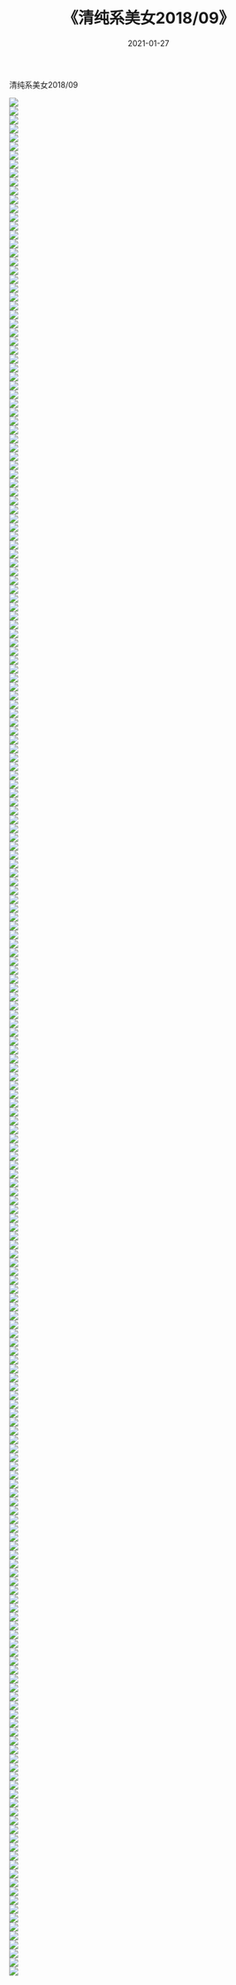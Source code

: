 ﻿---
layout: post
title:  《清纯系美女2018/09》
date:   2021-01-27
img: http://img.660000.xyz/Sharelink/清纯系美女/2018/09/000.jpg
categories: [美女, 清纯, 唯美]
---

清纯系美女2018/09

 ![](http://img.660000.xyz/Sharelink/清纯系美女/2018/09/001.jpg) <br>![](http://img.660000.xyz/Sharelink/清纯系美女/2018/09/002.jpg) <br>![](http://img.660000.xyz/Sharelink/清纯系美女/2018/09/003.jpg) <br>![](http://img.660000.xyz/Sharelink/清纯系美女/2018/09/004.jpg) <br>![](http://img.660000.xyz/Sharelink/清纯系美女/2018/09/005.jpg) <br>![](http://img.660000.xyz/Sharelink/清纯系美女/2018/09/006.jpg) <br>![](http://img.660000.xyz/Sharelink/清纯系美女/2018/09/007.jpg) <br>![](http://img.660000.xyz/Sharelink/清纯系美女/2018/09/008.jpg) <br>![](http://img.660000.xyz/Sharelink/清纯系美女/2018/09/009.jpg) <br>![](http://img.660000.xyz/Sharelink/清纯系美女/2018/09/010.jpg) <br>![](http://img.660000.xyz/Sharelink/清纯系美女/2018/09/011.jpg) <br>![](http://img.660000.xyz/Sharelink/清纯系美女/2018/09/012.jpg) <br>![](http://img.660000.xyz/Sharelink/清纯系美女/2018/09/013.jpg) <br>![](http://img.660000.xyz/Sharelink/清纯系美女/2018/09/014.jpg) <br>![](http://img.660000.xyz/Sharelink/清纯系美女/2018/09/015.jpg) <br>![](http://img.660000.xyz/Sharelink/清纯系美女/2018/09/016.jpg) <br>![](http://img.660000.xyz/Sharelink/清纯系美女/2018/09/017.jpg) <br>![](http://img.660000.xyz/Sharelink/清纯系美女/2018/09/018.jpg) <br>![](http://img.660000.xyz/Sharelink/清纯系美女/2018/09/019.jpg) <br>![](http://img.660000.xyz/Sharelink/清纯系美女/2018/09/020.jpg) <br>![](http://img.660000.xyz/Sharelink/清纯系美女/2018/09/021.jpg) <br>![](http://img.660000.xyz/Sharelink/清纯系美女/2018/09/022.jpg) <br>![](http://img.660000.xyz/Sharelink/清纯系美女/2018/09/023.jpg) <br>![](http://img.660000.xyz/Sharelink/清纯系美女/2018/09/024.jpg) <br>![](http://img.660000.xyz/Sharelink/清纯系美女/2018/09/025.jpg) <br>![](http://img.660000.xyz/Sharelink/清纯系美女/2018/09/026.jpg) <br>![](http://img.660000.xyz/Sharelink/清纯系美女/2018/09/027.jpg) <br>![](http://img.660000.xyz/Sharelink/清纯系美女/2018/09/028.jpg) <br>![](http://img.660000.xyz/Sharelink/清纯系美女/2018/09/029.jpg) <br>![](http://img.660000.xyz/Sharelink/清纯系美女/2018/09/030.jpg) <br>![](http://img.660000.xyz/Sharelink/清纯系美女/2018/09/031.jpg) <br>![](http://img.660000.xyz/Sharelink/清纯系美女/2018/09/032.jpg) <br>![](http://img.660000.xyz/Sharelink/清纯系美女/2018/09/033.jpg) <br>![](http://img.660000.xyz/Sharelink/清纯系美女/2018/09/034.jpg) <br>![](http://img.660000.xyz/Sharelink/清纯系美女/2018/09/035.jpg) <br>![](http://img.660000.xyz/Sharelink/清纯系美女/2018/09/036.jpg) <br>![](http://img.660000.xyz/Sharelink/清纯系美女/2018/09/037.jpg) <br>![](http://img.660000.xyz/Sharelink/清纯系美女/2018/09/038.jpg) <br>![](http://img.660000.xyz/Sharelink/清纯系美女/2018/09/039.jpg) <br>![](http://img.660000.xyz/Sharelink/清纯系美女/2018/09/040.jpg) <br>![](http://img.660000.xyz/Sharelink/清纯系美女/2018/09/041.jpg) <br>![](http://img.660000.xyz/Sharelink/清纯系美女/2018/09/042.jpg) <br>![](http://img.660000.xyz/Sharelink/清纯系美女/2018/09/043.jpg) <br>![](http://img.660000.xyz/Sharelink/清纯系美女/2018/09/044.jpg) <br>![](http://img.660000.xyz/Sharelink/清纯系美女/2018/09/045.jpg) <br>![](http://img.660000.xyz/Sharelink/清纯系美女/2018/09/046.jpg) <br>![](http://img.660000.xyz/Sharelink/清纯系美女/2018/09/047.jpg) <br>![](http://img.660000.xyz/Sharelink/清纯系美女/2018/09/048.jpg) <br>![](http://img.660000.xyz/Sharelink/清纯系美女/2018/09/049.jpg) <br>![](http://img.660000.xyz/Sharelink/清纯系美女/2018/09/050.jpg) <br>![](http://img.660000.xyz/Sharelink/清纯系美女/2018/09/051.jpg) <br>![](http://img.660000.xyz/Sharelink/清纯系美女/2018/09/052.jpg) <br>![](http://img.660000.xyz/Sharelink/清纯系美女/2018/09/053.jpg) <br>![](http://img.660000.xyz/Sharelink/清纯系美女/2018/09/054.jpg) <br>![](http://img.660000.xyz/Sharelink/清纯系美女/2018/09/055.jpg) <br>![](http://img.660000.xyz/Sharelink/清纯系美女/2018/09/056.jpg) <br>![](http://img.660000.xyz/Sharelink/清纯系美女/2018/09/057.jpg) <br>![](http://img.660000.xyz/Sharelink/清纯系美女/2018/09/058.jpg) <br>![](http://img.660000.xyz/Sharelink/清纯系美女/2018/09/059.jpg) <br>![](http://img.660000.xyz/Sharelink/清纯系美女/2018/09/060.jpg) <br>![](http://img.660000.xyz/Sharelink/清纯系美女/2018/09/061.jpg) <br>![](http://img.660000.xyz/Sharelink/清纯系美女/2018/09/062.jpg) <br>![](http://img.660000.xyz/Sharelink/清纯系美女/2018/09/063.jpg) <br>![](http://img.660000.xyz/Sharelink/清纯系美女/2018/09/064.jpg) <br>![](http://img.660000.xyz/Sharelink/清纯系美女/2018/09/065.jpg) <br>![](http://img.660000.xyz/Sharelink/清纯系美女/2018/09/066.jpg) <br>![](http://img.660000.xyz/Sharelink/清纯系美女/2018/09/067.jpg) <br>![](http://img.660000.xyz/Sharelink/清纯系美女/2018/09/068.jpg) <br>![](http://img.660000.xyz/Sharelink/清纯系美女/2018/09/069.jpg) <br>![](http://img.660000.xyz/Sharelink/清纯系美女/2018/09/070.jpg) <br>![](http://img.660000.xyz/Sharelink/清纯系美女/2018/09/071.jpg) <br>![](http://img.660000.xyz/Sharelink/清纯系美女/2018/09/072.jpg) <br>![](http://img.660000.xyz/Sharelink/清纯系美女/2018/09/073.jpg) <br>![](http://img.660000.xyz/Sharelink/清纯系美女/2018/09/074.jpg) <br>![](http://img.660000.xyz/Sharelink/清纯系美女/2018/09/075.jpg) <br>![](http://img.660000.xyz/Sharelink/清纯系美女/2018/09/076.jpg) <br>![](http://img.660000.xyz/Sharelink/清纯系美女/2018/09/077.jpg) <br>![](http://img.660000.xyz/Sharelink/清纯系美女/2018/09/078.jpg) <br>![](http://img.660000.xyz/Sharelink/清纯系美女/2018/09/079.jpg) <br>![](http://img.660000.xyz/Sharelink/清纯系美女/2018/09/080.jpg) <br>![](http://img.660000.xyz/Sharelink/清纯系美女/2018/09/081.jpg) <br>![](http://img.660000.xyz/Sharelink/清纯系美女/2018/09/082.jpg) <br>![](http://img.660000.xyz/Sharelink/清纯系美女/2018/09/083.jpg) <br>![](http://img.660000.xyz/Sharelink/清纯系美女/2018/09/084.jpg) <br>![](http://img.660000.xyz/Sharelink/清纯系美女/2018/09/085.jpg) <br>![](http://img.660000.xyz/Sharelink/清纯系美女/2018/09/086.jpg) <br>![](http://img.660000.xyz/Sharelink/清纯系美女/2018/09/087.jpg) <br>![](http://img.660000.xyz/Sharelink/清纯系美女/2018/09/088.jpg) <br>![](http://img.660000.xyz/Sharelink/清纯系美女/2018/09/089.jpg) <br>![](http://img.660000.xyz/Sharelink/清纯系美女/2018/09/090.jpg) <br>![](http://img.660000.xyz/Sharelink/清纯系美女/2018/09/091.jpg) <br>![](http://img.660000.xyz/Sharelink/清纯系美女/2018/09/092.jpg) <br>![](http://img.660000.xyz/Sharelink/清纯系美女/2018/09/093.jpg) <br>![](http://img.660000.xyz/Sharelink/清纯系美女/2018/09/094.jpg) <br>![](http://img.660000.xyz/Sharelink/清纯系美女/2018/09/095.jpg) <br>![](http://img.660000.xyz/Sharelink/清纯系美女/2018/09/096.jpg) <br>![](http://img.660000.xyz/Sharelink/清纯系美女/2018/09/097.jpg) <br>![](http://img.660000.xyz/Sharelink/清纯系美女/2018/09/098.jpg) <br>![](http://img.660000.xyz/Sharelink/清纯系美女/2018/09/099.jpg) <br>![](http://img.660000.xyz/Sharelink/清纯系美女/2018/09/100.jpg) <br>![](http://img.660000.xyz/Sharelink/清纯系美女/2018/09/101.jpg) <br>![](http://img.660000.xyz/Sharelink/清纯系美女/2018/09/102.jpg) <br>![](http://img.660000.xyz/Sharelink/清纯系美女/2018/09/103.jpg) <br>![](http://img.660000.xyz/Sharelink/清纯系美女/2018/09/104.jpg) <br>![](http://img.660000.xyz/Sharelink/清纯系美女/2018/09/105.jpg) <br>![](http://img.660000.xyz/Sharelink/清纯系美女/2018/09/106.jpg) <br>![](http://img.660000.xyz/Sharelink/清纯系美女/2018/09/107.jpg) <br>![](http://img.660000.xyz/Sharelink/清纯系美女/2018/09/108.jpg) <br>![](http://img.660000.xyz/Sharelink/清纯系美女/2018/09/109.jpg) <br>![](http://img.660000.xyz/Sharelink/清纯系美女/2018/09/110.jpg) <br>![](http://img.660000.xyz/Sharelink/清纯系美女/2018/09/111.jpg) <br>![](http://img.660000.xyz/Sharelink/清纯系美女/2018/09/112.jpg) <br>![](http://img.660000.xyz/Sharelink/清纯系美女/2018/09/113.jpg) <br>![](http://img.660000.xyz/Sharelink/清纯系美女/2018/09/114.jpg) <br>![](http://img.660000.xyz/Sharelink/清纯系美女/2018/09/115.jpg) <br>![](http://img.660000.xyz/Sharelink/清纯系美女/2018/09/116.jpg) <br>![](http://img.660000.xyz/Sharelink/清纯系美女/2018/09/117.jpg) <br>![](http://img.660000.xyz/Sharelink/清纯系美女/2018/09/118.jpg) <br>![](http://img.660000.xyz/Sharelink/清纯系美女/2018/09/119.jpg) <br>![](http://img.660000.xyz/Sharelink/清纯系美女/2018/09/120.jpg) <br>![](http://img.660000.xyz/Sharelink/清纯系美女/2018/09/121.jpg) <br>![](http://img.660000.xyz/Sharelink/清纯系美女/2018/09/122.jpg) <br>![](http://img.660000.xyz/Sharelink/清纯系美女/2018/09/123.jpg) <br>![](http://img.660000.xyz/Sharelink/清纯系美女/2018/09/124.jpg) <br>![](http://img.660000.xyz/Sharelink/清纯系美女/2018/09/125.jpg) <br>![](http://img.660000.xyz/Sharelink/清纯系美女/2018/09/126.jpg) <br>![](http://img.660000.xyz/Sharelink/清纯系美女/2018/09/127.jpg) <br>![](http://img.660000.xyz/Sharelink/清纯系美女/2018/09/128.jpg) <br>![](http://img.660000.xyz/Sharelink/清纯系美女/2018/09/129.jpg) <br>![](http://img.660000.xyz/Sharelink/清纯系美女/2018/09/130.jpg) <br>![](http://img.660000.xyz/Sharelink/清纯系美女/2018/09/131.jpg) <br>![](http://img.660000.xyz/Sharelink/清纯系美女/2018/09/132.jpg) <br>![](http://img.660000.xyz/Sharelink/清纯系美女/2018/09/133.jpg) <br>![](http://img.660000.xyz/Sharelink/清纯系美女/2018/09/134.jpg) <br>![](http://img.660000.xyz/Sharelink/清纯系美女/2018/09/135.jpg) <br>![](http://img.660000.xyz/Sharelink/清纯系美女/2018/09/136.jpg) <br>![](http://img.660000.xyz/Sharelink/清纯系美女/2018/09/137.jpg) <br>![](http://img.660000.xyz/Sharelink/清纯系美女/2018/09/138.jpg) <br>![](http://img.660000.xyz/Sharelink/清纯系美女/2018/09/139.jpg) <br>![](http://img.660000.xyz/Sharelink/清纯系美女/2018/09/140.jpg) <br>![](http://img.660000.xyz/Sharelink/清纯系美女/2018/09/141.jpg) <br>![](http://img.660000.xyz/Sharelink/清纯系美女/2018/09/142.jpg) <br>![](http://img.660000.xyz/Sharelink/清纯系美女/2018/09/143.jpg) <br>![](http://img.660000.xyz/Sharelink/清纯系美女/2018/09/144.jpg) <br>![](http://img.660000.xyz/Sharelink/清纯系美女/2018/09/145.jpg) <br>![](http://img.660000.xyz/Sharelink/清纯系美女/2018/09/146.jpg) <br>![](http://img.660000.xyz/Sharelink/清纯系美女/2018/09/147.jpg) <br>![](http://img.660000.xyz/Sharelink/清纯系美女/2018/09/148.jpg) <br>![](http://img.660000.xyz/Sharelink/清纯系美女/2018/09/149.jpg) <br>![](http://img.660000.xyz/Sharelink/清纯系美女/2018/09/150.jpg) <br>![](http://img.660000.xyz/Sharelink/清纯系美女/2018/09/151.jpg) <br>![](http://img.660000.xyz/Sharelink/清纯系美女/2018/09/152.jpg) <br>![](http://img.660000.xyz/Sharelink/清纯系美女/2018/09/153.jpg) <br>![](http://img.660000.xyz/Sharelink/清纯系美女/2018/09/154.jpg) <br>![](http://img.660000.xyz/Sharelink/清纯系美女/2018/09/155.jpg) <br>![](http://img.660000.xyz/Sharelink/清纯系美女/2018/09/156.jpg) <br>![](http://img.660000.xyz/Sharelink/清纯系美女/2018/09/157.jpg) <br>![](http://img.660000.xyz/Sharelink/清纯系美女/2018/09/158.jpg) <br>![](http://img.660000.xyz/Sharelink/清纯系美女/2018/09/159.jpg) <br>![](http://img.660000.xyz/Sharelink/清纯系美女/2018/09/160.jpg) <br>![](http://img.660000.xyz/Sharelink/清纯系美女/2018/09/161.jpg) <br>![](http://img.660000.xyz/Sharelink/清纯系美女/2018/09/162.jpg) <br>![](http://img.660000.xyz/Sharelink/清纯系美女/2018/09/163.jpg) <br>![](http://img.660000.xyz/Sharelink/清纯系美女/2018/09/164.jpg) <br>![](http://img.660000.xyz/Sharelink/清纯系美女/2018/09/165.jpg) <br>![](http://img.660000.xyz/Sharelink/清纯系美女/2018/09/166.jpg) <br>![](http://img.660000.xyz/Sharelink/清纯系美女/2018/09/167.jpg) <br>![](http://img.660000.xyz/Sharelink/清纯系美女/2018/09/168.jpg) <br>![](http://img.660000.xyz/Sharelink/清纯系美女/2018/09/169.jpg) <br>![](http://img.660000.xyz/Sharelink/清纯系美女/2018/09/170.jpg) <br>![](http://img.660000.xyz/Sharelink/清纯系美女/2018/09/171.jpg) <br>![](http://img.660000.xyz/Sharelink/清纯系美女/2018/09/172.jpg) <br>![](http://img.660000.xyz/Sharelink/清纯系美女/2018/09/173.jpg) <br>![](http://img.660000.xyz/Sharelink/清纯系美女/2018/09/174.jpg) <br>![](http://img.660000.xyz/Sharelink/清纯系美女/2018/09/175.jpg) <br>![](http://img.660000.xyz/Sharelink/清纯系美女/2018/09/176.jpg) <br>![](http://img.660000.xyz/Sharelink/清纯系美女/2018/09/177.jpg) <br>![](http://img.660000.xyz/Sharelink/清纯系美女/2018/09/178.jpg) <br>![](http://img.660000.xyz/Sharelink/清纯系美女/2018/09/179.jpg) <br>![](http://img.660000.xyz/Sharelink/清纯系美女/2018/09/180.jpg) <br>![](http://img.660000.xyz/Sharelink/清纯系美女/2018/09/181.jpg) <br>![](http://img.660000.xyz/Sharelink/清纯系美女/2018/09/182.jpg) <br>![](http://img.660000.xyz/Sharelink/清纯系美女/2018/09/183.jpg) <br>![](http://img.660000.xyz/Sharelink/清纯系美女/2018/09/184.jpg) <br>![](http://img.660000.xyz/Sharelink/清纯系美女/2018/09/185.jpg) <br>![](http://img.660000.xyz/Sharelink/清纯系美女/2018/09/186.jpg) <br>![](http://img.660000.xyz/Sharelink/清纯系美女/2018/09/187.jpg) <br>![](http://img.660000.xyz/Sharelink/清纯系美女/2018/09/188.jpg) <br>![](http://img.660000.xyz/Sharelink/清纯系美女/2018/09/189.jpg) <br>![](http://img.660000.xyz/Sharelink/清纯系美女/2018/09/190.jpg) <br>![](http://img.660000.xyz/Sharelink/清纯系美女/2018/09/191.jpg) <br>![](http://img.660000.xyz/Sharelink/清纯系美女/2018/09/192.jpg) <br>![](http://img.660000.xyz/Sharelink/清纯系美女/2018/09/193.jpg) <br>![](http://img.660000.xyz/Sharelink/清纯系美女/2018/09/194.jpg) <br>![](http://img.660000.xyz/Sharelink/清纯系美女/2018/09/195.jpg) <br>![](http://img.660000.xyz/Sharelink/清纯系美女/2018/09/196.jpg) <br>![](http://img.660000.xyz/Sharelink/清纯系美女/2018/09/197.jpg) <br>![](http://img.660000.xyz/Sharelink/清纯系美女/2018/09/198.jpg) <br>![](http://img.660000.xyz/Sharelink/清纯系美女/2018/09/199.jpg) <br>![](http://img.660000.xyz/Sharelink/清纯系美女/2018/09/200.jpg) <br>![](http://img.660000.xyz/Sharelink/清纯系美女/2018/09/201.jpg) <br>![](http://img.660000.xyz/Sharelink/清纯系美女/2018/09/202.jpg) <br>![](http://img.660000.xyz/Sharelink/清纯系美女/2018/09/203.jpg) <br>![](http://img.660000.xyz/Sharelink/清纯系美女/2018/09/204.jpg) <br>![](http://img.660000.xyz/Sharelink/清纯系美女/2018/09/205.jpg) <br>![](http://img.660000.xyz/Sharelink/清纯系美女/2018/09/206.jpg) <br>![](http://img.660000.xyz/Sharelink/清纯系美女/2018/09/207.jpg) <br>![](http://img.660000.xyz/Sharelink/清纯系美女/2018/09/208.jpg) <br>![](http://img.660000.xyz/Sharelink/清纯系美女/2018/09/209.jpg) <br>![](http://img.660000.xyz/Sharelink/清纯系美女/2018/09/210.jpg) <br>![](http://img.660000.xyz/Sharelink/清纯系美女/2018/09/211.jpg) <br>![](http://img.660000.xyz/Sharelink/清纯系美女/2018/09/212.jpg) <br>